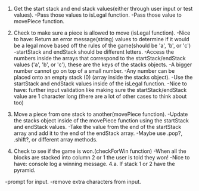 1. Get the start stack and end stack values(either through user input or test values).
  -Pass those values to isLegal function.
  -Pass those value to movePiece function.

2. Check to make sure a piece is allowed to move (isLegal function).
  -Nice to have: Return an error message(string) values to determine if it would be a legal move based off the rules of the game(should be 'a', 'b', or 'c')
    -startStack and endStack should be different letters.
    -Access the numbers inside the arrays that correspond to the startStack/endStack values ('a', 'b', or 'c'), these are the keys of the stacks objects.
    -A bigger number cannot go on top of a small number.
      -Any number can be placed onto an empty stack (0) (array inside the stacks object).
    -Use the startStack and endStack values inside of the isLegal function.
    -Nice to have: further input validation like making sure the startStack/endStack value are 1 character long (there are a lot of other cases to think about too)
    
3. Move a piece from one stack to another(movePiece function).
  -Update the stacks object inside of the movePiece function using the startStack and endStack values.
  -Take the value from the end of the startStack array and add it to the end of the endStack array.
  -Maybe use .pop?, .shift?, or different array methods.
  
4. Check to see if the game is won.(checkForWin function)
  -When all the blocks are stacked into column 2 or 1 the user is told they won!
  -Nice to have: console log a winning message.
  4.a. If stack 1 or 2 have the pyramid.

  -prompt for input.
  -remove extra characters from input.
